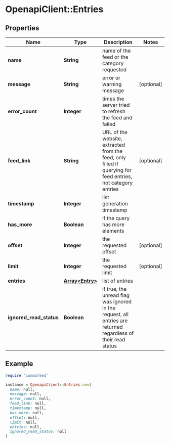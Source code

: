 # OpenapiClient::Entries

## Properties

| Name | Type | Description | Notes |
| ---- | ---- | ----------- | ----- |
| **name** | **String** | name of the feed or the category requested |  |
| **message** | **String** | error or warning message | [optional] |
| **error_count** | **Integer** | times the server tried to refresh the feed and failed |  |
| **feed_link** | **String** | URL of the website, extracted from the feed, only filled if querying for feed entries, not category entries | [optional] |
| **timestamp** | **Integer** | list generation timestamp |  |
| **has_more** | **Boolean** | if the query has more elements |  |
| **offset** | **Integer** | the requested offset | [optional] |
| **limit** | **Integer** | the requested limit | [optional] |
| **entries** | [**Array&lt;Entry&gt;**](Entry.md) | list of entries |  |
| **ignored_read_status** | **Boolean** | if true, the unread flag was ignored in the request, all entries are returned regardless of their read status |  |

## Example

```ruby
require 'commafeed'

instance = OpenapiClient::Entries.new(
  name: null,
  message: null,
  error_count: null,
  feed_link: null,
  timestamp: null,
  has_more: null,
  offset: null,
  limit: null,
  entries: null,
  ignored_read_status: null
)
```

